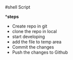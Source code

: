#shell Script

***steps**
* Create repo in git
* clone the repo in local
* start developing 
* add the file to temp area
* Commit the changes
* Push the changes to Github